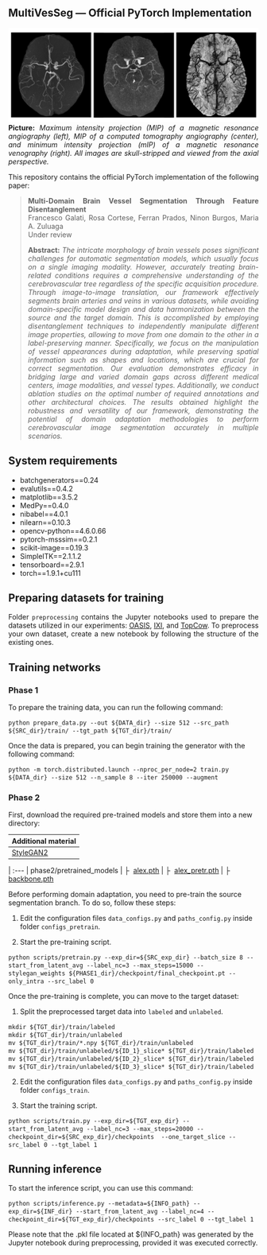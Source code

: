 ## MultiVesSeg &mdash; Official PyTorch Implementation
<div align="justify">

![Teaser image](./MRA_CTA_MRV.png)
**Picture:** *Maximum intensity projection (MIP) of a magnetic resonance angiography (left), MIP of a computed tomography angiography (center), and minimum intensity projection (mIP) of a magnetic resonance venography (right). All images are skull-stripped and viewed from the axial perspective.*

This repository contains the official PyTorch implementation of the following paper:

> **Multi-Domain Brain Vessel Segmentation Through Feature Disentanglement**<br>
> Francesco Galati, Rosa Cortese, Ferran Prados, Ninon Burgos, Maria A. Zuluaga<br>
> Under review
>
> **Abstract:** *The intricate morphology of brain vessels poses significant challenges for automatic segmentation models, which usually focus on a single imaging modality. However, accurately treating brain-related conditions requires a comprehensive understanding of the cerebrovascular tree regardless of the specific acquisition procedure. Through image-to-image translation, our framework effectively segments brain arteries and veins in various datasets, while avoiding domain-specific model design and data harmonization between the source and the target domain. This is accomplished by employing disentanglement techniques to independently manipulate different image properties, allowing to move from one domain to the other in a label-preserving manner. Specifically, we focus on the manipulation of vessel appearances during adaptation, while preserving spatial information such as shapes and locations, which are crucial for correct segmentation. Our evaluation demonstrates efficacy in bridging large and varied domain gaps across different medical centers, image modalities, and vessel types. Additionally, we conduct ablation studies on the optimal number of required annotations and other architectural choices. The results obtained highlight the robustness and versatility of our framework, demonstrating the potential of domain adaptation methodologies to perform cerebrovascular image segmentation accurately in multiple scenarios.*

</div>

## System requirements
- batchgenerators==0.24
- evalutils==0.4.2
- matplotlib==3.5.2
- MedPy==0.4.0
- nibabel==4.0.1
- nilearn==0.10.3
- opencv-python==4.6.0.66
- pytorch-msssim==0.2.1
- scikit-image==0.19.3
- SimpleITK==2.1.1.2
- tensorboard==2.9.1
- torch==1.9.1+cu111

## Preparing datasets for training
<div align="justify">

Folder `preprocessing` contains the Jupyter notebooks used to prepare the datasets utilized in our experiments: [OASIS](https://doi.org/10.1101/2019.12.13.19014902), [IXI](https://brain-development.org/ixi-dataset), and [TopCow](https://arxiv.org/abs/2312.17670). To preprocess your own dataset, create a new notebook by following the structure of the existing ones.

</div>

## Training networks

### Phase 1

To prepare the training data, you can run the following command:

```
python prepare_data.py --out ${DATA_dir} --size 512 --src_path ${SRC_dir}/train/ --tgt_path ${TGT_dir}/train/
```

Once the data is prepared, you can begin training the generator with the following command:

```
python -m torch.distributed.launch --nproc_per_node=2 train.py ${DATA_dir} --size 512 --n_sample 8 --iter 250000 --augment
```

### Phase 2
First, download the required pre-trained models and store them into a new directory:

| Additional material |
| :--- |
| [StyleGAN2](https://drive.google.com/open?id=1QHc-yF5C3DChRwSdZKcx1w6K8JvSxQi7) |

| :---
| phase2/pretrained_models
| &boxvr;&nbsp; [alex.pth](https://github.com/richzhang/PerceptualSimilarity/raw/refs/heads/master/lpips/weights/v0.1/alex.pth)
| &boxvr;&nbsp; [alex_pretr.pth](https://download.pytorch.org/models/alexnet-owt-7be5be79.pth)
| &boxvr;&nbsp; [backbone.pth](https://drive.google.com/file/d/1coFTz-Kkgvoc_gRT8JFzqCgeC3lAFWQp)

Before performing domain adaptation, you need to pre-train the source segmentation branch. To do so, follow these steps:

1) Edit the configuration files `data_configs.py` and `paths_config.py`  inside folder `configs_pretrain`.

2) Start the pre-training script.
```
python scripts/pretrain.py --exp_dir=${SRC_exp_dir} --batch_size 8 --start_from_latent_avg --label_nc=3 --max_steps=15000 --stylegan_weights ${PHASE1_dir}/checkpoint/final_checkpoint.pt --only_intra --src_label 0
```

Once the pre-training is complete, you can move to the target dataset:

1) Split the preprocessed target data into `labeled` and `unlabeled`.
```
mkdir ${TGT_dir}/train/labeled
mkdir ${TGT_dir}/train/unlabeled
mv ${TGT_dir}/train/*.npy ${TGT_dir}/train/unlabeled
mv ${TGT_dir}/train/unlabeled/${ID_1}_slice* ${TGT_dir}/train/labeled
mv ${TGT_dir}/train/unlabeled/${ID_2}_slice* ${TGT_dir}/train/labeled
mv ${TGT_dir}/train/unlabeled/${ID_3}_slice* ${TGT_dir}/train/labeled
```

2) Edit the configuration files `data_configs.py` and `paths_config.py`  inside folder `configs_train`.

3) Start the training script.
```
python scripts/train.py --exp_dir=${TGT_exp_dir} --start_from_latent_avg --label_nc=3 --max_steps=20000 --checkpoint_dir=${SRC_exp_dir}/checkpoints  --one_target_slice --src_label 0 --tgt_label 1
```

## Running inference

To start the inference script, you can use this command:
```
python scripts/inference.py --metadata=${INFO_path} --exp_dir=${INF_dir} --start_from_latent_avg --label_nc=4 --checkpoint_dir=${TGT_exp_dir}/checkpoints --src_label 0 --tgt_label 1
```

Please note that the .pkl file located at ${INFO_path} was generated by the Jupyter notebook during preprocessing, provided it was executed correctly.

